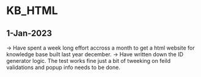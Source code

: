 # KB_HTML

1-Jan-2023
----------

-> Have spent a week long effort accross a month to get a html website for knowledge base built last year december.
-> Have written down the ID generator logic. The test works fine just a bit of tweeking on feild validations and popup info needs to be done.
